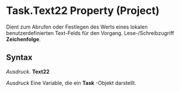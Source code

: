 
# Task.Text22 Property (Project)

Dient zum Abrufen oder Festlegen des Werts eines lokalen benutzerdefinierten Text-Felds für den Vorgang. Lese-/Schreibzugriff  **Zeichenfolge**.


## Syntax

 _Ausdruck_. **Text22**

 _Ausdruck_ Eine Variable, die ein **Task** -Objekt darstellt.

